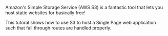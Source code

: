 Amazon's Simple Storage Service (AWS S3) is a fantastic tool that lets you host static websites for basically free!

This tutoral shows how to use S3 to host a Single Page web application such that fall through routes are handled properly.